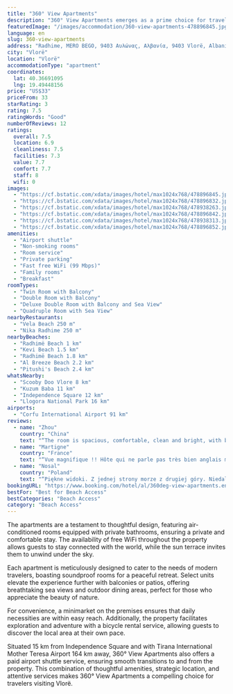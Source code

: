 ```yaml
---
title: "360° View Apartments"
description: "360° View Apartments emerges as a prime choice for travelers seeking comfort and convenience in Vlorë."
featuredImage: "/images/accommodation/360-view-apartments-478896845.jpg"
language: en
slug: 360-view-apartments
address: "Radhime, MERO BEGO, 9403 Αυλώνας, Aλβανία, 9403 Vlorë, Albania"
city: "Vlorë"
location: "Vlorë"
accommodationType: "apartment"
coordinates:
  lat: 40.36691095
  lng: 19.49448156
price: "US$33"
priceFrom: 33
starRating: 3
rating: 7.5
ratingWords: "Good"
numberOfReviews: 12
ratings:
  overall: 7.5
  location: 6.9
  cleanliness: 7.5
  facilities: 7.3
  value: 7.7
  comfort: 7.7
  staff: 8
  wifi: 0
images:
  - "https://cf.bstatic.com/xdata/images/hotel/max1024x768/478896845.jpg?k=b3f111182edf1040e0f1221720174cb7cee6c4dab2fcf5b8b42ede1684f32de8&o=&hp=1"
  - "https://cf.bstatic.com/xdata/images/hotel/max1024x768/478896832.jpg?k=61d2b03da205b7333d63cec4f8d94c94810a1bcac1ed7c2126361bd3c3979cec&o=&hp=1"
  - "https://cf.bstatic.com/xdata/images/hotel/max1024x768/478938263.jpg?k=654c4930fa827630078b6c424fd0efaeb3f573031fac70a660297b15b1a76b95&o=&hp=1"
  - "https://cf.bstatic.com/xdata/images/hotel/max1024x768/478896842.jpg?k=d0626e517803359c031cbcd0698a06ed4027016c22447a899d7e792bd0977366&o=&hp=1"
  - "https://cf.bstatic.com/xdata/images/hotel/max1024x768/478938313.jpg?k=14ccd5994eed0d01d8235dcb8579ceb8225db32d44e434249c5a28b0c78f1e37&o=&hp=1"
  - "https://cf.bstatic.com/xdata/images/hotel/max1024x768/478896852.jpg?k=2e5d96e39439ff9c80d0d93b3765f70d8ad94708af3db4ec6a9631714fa7aece&o=&hp=1"
amenities:
  - "Airport shuttle"
  - "Non-smoking rooms"
  - "Room service"
  - "Private parking"
  - "Fast free WiFi (99 Mbps)"
  - "Family rooms"
  - "Breakfast"
roomTypes:
  - "Twin Room with Balcony"
  - "Double Room with Balcony"
  - "Deluxe Double Room with Balcony and Sea View"
  - "Quadruple Room with Sea View"
nearbyRestaurants:
  - "Vela Beach 250 m"
  - "Nika Radhime 250 m"
nearbyBeaches:
  - "Radhimë Beach 1 km"
  - "Kevi Beach 1.5 km"
  - "Radhimë Beach 1.8 km"
  - "Al Breeze Beach 2.2 km"
  - "Pitushi's Beach 2.4 km"
whatsNearby:
  - "Scooby Doo Vlore 8 km"
  - "Kuzum Baba 11 km"
  - "Independence Square 12 km"
  - "Llogora National Park 16 km"
airports:
  - "Corfu International Airport 91 km"
reviews:
  - name: "Zhou"
    country: "China"
    text: "“The room is spacious, comfortable, clean and bright, with brand new furniture and comfortable color matching. The refrigerator and air conditioner are also new. The kitchenette is very convenient to use. We made breakfast and enjoyed it on the...”"
  - name: "Martigne"
    country: "France"
    text: "“Vue magnifique !! Hôte qui ne parle pas très bien anglais mais super sympa !!”"
  - name: "Nosal"
    country: "Poland"
    text: "“Piękne widoki. Z jednej strony morze z drugiej góry. Niedaleko świetny punkt widokowy z panoramą całej zatoki, widok na Wlore i Orikum. Cisza i spokój. Przemiła obsługa. Bardzo czyste i przestronne apartamenty.”"
bookingURL: "https://www.booking.com/hotel/al/360deg-view-apartments.en-gb.html?aid=8035640"
bestFor: "Best for Beach Access"
bestCategories: "Beach Access"
category: "Beach Access"
---
```


The apartments are a testament to thoughtful design, featuring air-conditioned rooms equipped with private bathrooms, ensuring a private and comfortable stay. The availability of free WiFi throughout the property allows guests to stay connected with the world, while the sun terrace invites them to unwind under the sky.

Each apartment is meticulously designed to cater to the needs of modern travelers, boasting soundproof rooms for a peaceful retreat. Select units elevate the experience further with balconies or patios, offering breathtaking sea views and outdoor dining areas, perfect for those who appreciate the beauty of nature.

For convenience, a minimarket on the premises ensures that daily necessities are within easy reach. Additionally, the property facilitates exploration and adventure with a bicycle rental service, allowing guests to discover the local area at their own pace.

Situated 15 km from Independence Square and with Tirana International Mother Teresa Airport 164 km away, 360° View Apartments also offers a paid airport shuttle service, ensuring smooth transitions to and from the property. This combination of thoughtful amenities, strategic location, and attentive services makes 360° View Apartments a compelling choice for travelers visiting Vlorë.